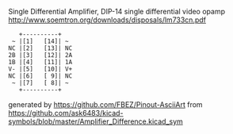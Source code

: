 Single Differential Amplifier, DIP-14
single differential video opamp
http://www.soemtron.org/downloads/disposals/lm733cn.pdf


	   +----------+
	 ~ |[1]   [14]| ~
	NC |[2]   [13]| NC
	2B |[3]   [12]| 2A
	1B |[4]   [11]| 1A
	V- |[5]   [10]| V+
	NC |[6]   [ 9]| NC
	 ~ |[7]   [ 8]| ~
	   +----------+


generated by https://github.com/FBEZ/Pinout-AsciiArt from https://github.com/ask6483/kicad-symbols/blob/master/Amplifier_Difference.kicad_sym